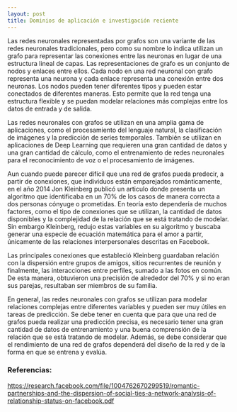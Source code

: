 ```yaml
---
layout: post
title: Dominios de aplicación e investigación reciente
---
```



Las redes neuronales representadas por grafos son una variante de las redes neuronales tradicionales, pero como su nombre lo indica utilizan un grafo para representar las conexiones entre las neuronas en lugar de una estructura lineal de capas. Las representaciones de grafo es un conjunto de nodos y enlaces entre ellos. Cada nodo en una red neuronal con grafo representa una neurona y cada enlace representa una conexión entre dos neuronas. Los nodos pueden tener diferentes tipos y pueden estar conectados de diferentes maneras. Esto permite que la red tenga una estructura flexible y se puedan modelar relaciones más complejas entre los datos de entrada y de salida.
 
Las redes neuronales con grafos se utilizan en una amplia gama de aplicaciones, como el procesamiento del lenguaje natural, la clasificación de imágenes y la predicción de series temporales. También se utilizan en aplicaciones de Deep Learning que requieren una gran cantidad de datos y una gran cantidad de cálculo, como el entrenamiento de redes neuronales para el reconocimiento de voz o el procesamiento de imágenes.
 
Aun cuando puede parecer difícil que una red de grafos pueda predecir, a partir de conexiones, que individuos están emparejados románticamente, en el año 2014 Jon Kleinberg publicó un articulo donde presenta un algoritmo que identificaba en un 70% de los casos de manera correcta a dos personas cónyuge o prometidas. En teoría esto dependería de muchos factores, como el tipo de conexiones que se utilizan, la cantidad de datos disponibles y la complejidad de la relación que se está tratando de modelar. Sin embargo Kleinberg, redujo estas variables en su algoritmo y buscaba generar una especie de ecuación matemática para el amor a partir, únicamente de las relaciones interpersonales descritas en Facebook.

Las principales conexiones que estableció Kleinberg guardaban relación con la dispersión entre grupos de amigos, sitios recurrentes de reunión y finalmente, las interacciones entre perfiles, sumado a las fotos en común. De esta manera, obtuvieron una precisión de alrededor del 70% y si no eran sus parejas, resultaban ser miembros de su familia.

 
En general, las redes neuronales con grafos se utilizan para modelar relaciones complejas entre diferentes variables y pueden ser muy útiles en tareas de predicción. Se debe tener en cuenta que para que una red de grafos pueda realizar una predicción precisa, es necesario tener una gran cantidad de datos de entrenamiento y una buena comprensión de la relación que se está tratando de modelar. Además, se debe considerar que el rendimiento de una red de grafos dependerá del diseño de la red y de la forma en que se entrena y evalúa.

### Referencias:
https://research.facebook.com/file/1004762670299519/romantic-partnerships-and-the-dispersion-of-social-ties-a-network-analysis-of-relationship-status-on-facebook.pdf

